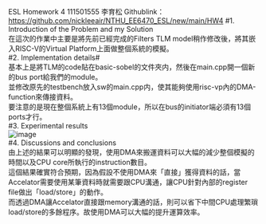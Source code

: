 ESL Homework 4 111501555 李育松
Githublink：https://github.com/nickleeair/NTHU_EE6470_ESL/new/main/HW4
#1. Introduction of the Problem and my Solution<br />
在這次的作業中主要是將先前已經完成的Filters TLM model稍作修改後，將其嵌入RISC-V的Virtual Platform上面做整個系統的模擬。<br />
#2. Implementation details#<br />
基本上是將TLM的code貼在basic-sobel的文件夾内，然後在main.cpp開一個新的bus port給我們的module。<br />
    並修改原先的testbench放入sw的main.cpp内，使其能夠使用risc-vp內的DMA-function來傳接資料。<br />
    要注意的是現在整個系統上有13個module，所以在bus的initiator端必須有13個ports才行。<br />
#3. Experimental results<br />
![image](https://github.com/nickleeair/NTHU_EE6470_ESL/assets/102891463/0a5160cc-3945-4881-9ace-d51c020cc04c)<br />
#4. Discussions and conclusions<br />
由上述的結果可以明顯的發現，使用DMA來搬運資料可以大幅的減少整個模擬的時間以及CPU core所執行的instruction數目。<br />
    這個結果確實符合預期，因為假設不使用DMA來「直接」獲得資料的話，當Accelator需要使用某筆資料時就需要跟CPU溝通，讓CPU針對內部的register file做出「load/store」的動作。<br />
    而透過DMA讓Accelator直接跟memory溝通的話，則可以省下中間CPU處理繁瑣load/store的多餘程序。故使用DMA可以大幅的提升運算效率。<br />
